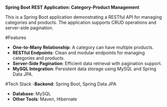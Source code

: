 **Spring Boot REST Application: Category-Product Management**

This is a Spring Boot application demonstrating a RESTful API for managing categories and products. The application supports CRUD operations and server-side pagination. 

#Features
- **One-to-Many Relationship**: A category can have multiple products.
- **RESTful Endpoints**: Clean and modular endpoints for managing categories and products.
- **Server-Side Pagination**: Efficient data retrieval with pagination support.
- **MySQL Integration**: Persistent data storage using MySQL and Spring Data JPA.

 #Tech Stack
-**Backend**: Spring Boot, Spring Data JPA
- **Database**: MySQL
- **Other Tools**: Maven, Hibernate 
